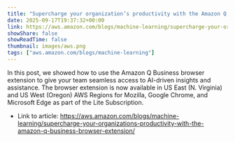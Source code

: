 ```yaml
---
title: "Supercharge your organization’s productivity with the Amazon Q Business browser extension"
date: 2025-09-17T19:37:32+00:00
link: https://aws.amazon.com/blogs/machine-learning/supercharge-your-organizations-productivity-with-the-amazon-q-business-browser-extension/
showShare: false
showReadTime: false
thumbnail: images/aws.png
tags: ["aws.amazon.com/blogs/machine-learning"]
---
```

In this post, we showed how to use the Amazon Q Business browser extension to give your team seamless access to AI-driven insights and assistance. The browser extension is now available in US East (N. Virginia) and US West (Oregon) AWS Regions for Mozilla, Google Chrome, and Microsoft Edge as part of the Lite Subscription.

- Link to article: https://aws.amazon.com/blogs/machine-learning/supercharge-your-organizations-productivity-with-the-amazon-q-business-browser-extension/